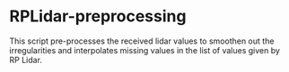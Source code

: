 # RPLidar-preprocessing
This script pre-processes the received lidar values to smoothen out the irregularities and interpolates missing values in the list of values given by RP Lidar.
